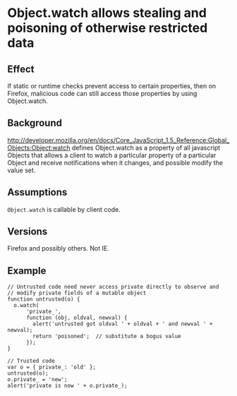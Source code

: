 # Object.watch allows stealing and poisoning of otherwise restricted data #

## Effect ##
If static or runtime checks prevent access to certain properties, then on Firefox, malicious code can still access those properties by using Object.watch.


## Background ##
http://developer.mozilla.org/en/docs/Core_JavaScript_1.5_Reference:Global_Objects:Object:watch defines Object.watch as a property of all javascript Objects that allows a client to watch a particular property of a particular Object and receive notifications when it changes, and possible modify the value set.


## Assumptions ##
`Object.watch` is callable by client code.


## Versions ##
Firefox and possibly others.  Not IE.



## Example ##
```
// Untrusted code need never access private directly to observe and
// modify private fields of a mutable object
function untrusted(o) {
  o.watch(
      'private_',
      function (obj, oldval, newval) {
        alert('untrusted got oldval ' + oldval + ' and newval ' + newval);
        return 'poisoned';  // substitute a bogus value
      });
}

// Trusted code
var o = { private_: 'old' };
untrusted(o);
o.private_ = 'new';
alert('private is now ' + o.private_);
```